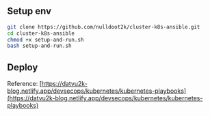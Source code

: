 ## Setup env

```bash
git clone https://github.com/nulldoot2k/cluster-k8s-ansible.git
cd cluster-k8s-ansible
chmod +x setup-and-run.sh
bash setup-and-run.sh
```

## Deploy

Reference: [https://datvu2k-blog.netlify.app/devsecops/kubernetes/kubernetes-playbooks](https://datvu2k-blog.netlify.app/devsecops/kubernetes/kubernetes-playbooks)
